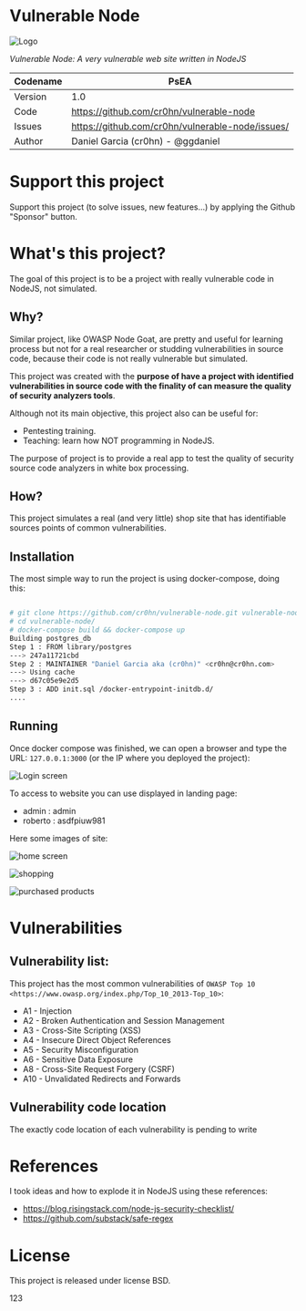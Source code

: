 Vulnerable Node
===============

![Logo](https://raw.githubusercontent.com/cr0hn/vulnerable-node/master/images/logo-small.png)

*Vulnerable Node: A very vulnerable web site written in NodeJS*

Codename | PsEA
-------- | ----
Version | 1.0
Code | https://github.com/cr0hn/vulnerable-node
Issues | https://github.com/cr0hn/vulnerable-node/issues/
Author | Daniel Garcia (cr0hn) - @ggdaniel

# Support this project

Support this project (to solve issues, new features...) by applying the Github "Sponsor" button.

# What's this project?

The goal of this project is to be a project with really vulnerable code in NodeJS, not simulated.

## Why?

Similar project, like OWASP Node Goat, are pretty and useful for learning process but not for a real researcher or studding vulnerabilities in source code, because their code is not really vulnerable but simulated.

This project was created with the **purpose of have a project with identified vulnerabilities in source code with the finality of can measure the quality of security analyzers tools**.

Although not its main objective, this project also can be useful for:

- Pentesting training.
- Teaching: learn how NOT programming in NodeJS.

The purpose of project is to provide a real app to test the quality of security source code analyzers in white box processing.

## How?

This project simulates a real (and very little) shop site that has identifiable sources points of common vulnerabilities.

## Installation

The most simple way to run the project is using docker-compose, doing this:

```bash

# git clone https://github.com/cr0hn/vulnerable-node.git vulnerable-node
# cd vulnerable-node/
# docker-compose build && docker-compose up
Building postgres_db
Step 1 : FROM library/postgres
---> 247a11721cbd
Step 2 : MAINTAINER "Daniel Garcia aka (cr0hn)" <cr0hn@cr0hn.com>
---> Using cache
---> d67c05e9e2d5
Step 3 : ADD init.sql /docker-entrypoint-initdb.d/
....
```

## Running

Once docker compose was finished, we can open a browser and type the URL: `127.0.0.1:3000` (or the IP where you deployed the project):

![Login screen](https://raw.githubusercontent.com/cr0hn/vulnerable-node/master/images/login.jpg)

To access to website you can use displayed in landing page:

- admin : admin
- roberto : asdfpiuw981

Here some images of site:

![home screen](https://raw.githubusercontent.com/cr0hn/vulnerable-node/master/images/home.jpg)

![shopping](https://raw.githubusercontent.com/cr0hn/vulnerable-node/master/images/shop.jpg)

![purchased products](https://raw.githubusercontent.com/cr0hn/vulnerable-node/master/images/purchased.jpg)

# Vulnerabilities

## Vulnerability list:

This project has the most common vulnerabilities of `OWASP Top 10 <https://www.owasp.org/index.php/Top_10_2013-Top_10>`:

- A1  - Injection
- A2  - Broken Authentication and Session Management
- A3  - Cross-Site Scripting (XSS)
- A4  - Insecure Direct Object References
- A5  - Security Misconfiguration
- A6  - Sensitive Data Exposure
- A8  - Cross-Site Request Forgery (CSRF)
- A10 - Unvalidated Redirects and Forwards

## Vulnerability code location

The exactly code location of each vulnerability is pending to write

# References

I took ideas and how to explode it in NodeJS using these references:

- https://blog.risingstack.com/node-js-security-checklist/
- https://github.com/substack/safe-regex

# License

This project is released under license BSD.


123
